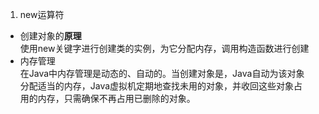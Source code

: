1. new运算符  
 - 创建对象的**原理**  
   使用new关键字进行创建类的实例，为它分配内存，调用构造函数进行创建  
 - 内存管理  
   在Java中内存管理是动态的、自动的。当创建对象是，Java自动为该对象  
   分配适当的内存，Java虚拟机定期地查找未用的对象，并收回这些对象占  
   用的内存，只需确保不再占用已删除的对象。